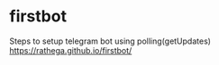 # firstbot

Steps to setup telegram bot using polling(getUpdates)
https://rathega.github.io/firstbot/
